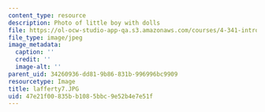 ```yaml
---
content_type: resource
description: Photo of little boy with dolls
file: https://ol-ocw-studio-app-qa.s3.amazonaws.com/courses/4-341-introduction-to-photography-fall-2002/47e21f00835bb1085bbc9e52b4e7e51f_lafferty7.JPG
file_type: image/jpeg
image_metadata:
  caption: ''
  credit: ''
  image-alt: ''
parent_uid: 34260936-dd81-9b86-831b-996996bc9909
resourcetype: Image
title: lafferty7.JPG
uid: 47e21f00-835b-b108-5bbc-9e52b4e7e51f
---
```

